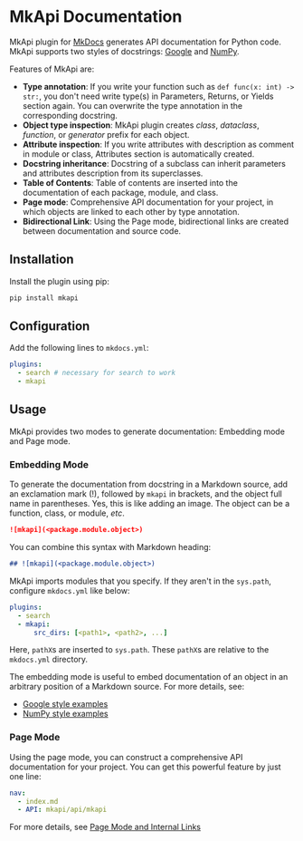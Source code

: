 # MkApi Documentation

MkApi plugin for [MkDocs](https://www.mkdocs.org/) generates API documentation for Python code. MkApi supports two styles of docstrings: [Google](http://google.github.io/styleguide/pyguide.html#38-comments-and-docstrings) and [NumPy](https://numpydoc.readthedocs.io/en/latest/format.html#docstring-standard).

Features of MkApi are:

* **Type annotation**: If you write your function such as `def func(x: int) -> str:`, you don't need write type(s) in Parameters, Returns, or Yields section again. You can overwrite the type annotation in the corresponding docstring.
* **Object type inspection**: MkApi plugin creates *class*, *dataclass*, *function*, or *generator* prefix for each object.
* **Attribute inspection**: If you write attributes with description as comment in module or class, Attributes section is automatically created.
* **Docstring inheritance**: Docstring of a subclass can inherit parameters and attributes description from its superclasses.
* **Table of Contents**: Table of contents are inserted into the documentation of each package, module, and class.
* **Page mode**: Comprehensive API documentation for your project, in which objects are linked to each other by type annotation.
* **Bidirectional Link**: Using the Page mode, bidirectional links are created between documentation and source code.

## Installation

Install the plugin using pip:

~~~bash
pip install mkapi
~~~

## Configuration

Add the following lines to `mkdocs.yml`:

~~~yml
plugins:
  - search # necessary for search to work
  - mkapi
~~~

## Usage

MkApi provides two modes to generate documentation: Embedding mode and Page mode.

### Embedding Mode

To generate the documentation from docstring in a Markdown source, add an exclamation mark (!), followed by `mkapi` in brackets, and the object full name in parentheses. Yes, this is like adding an image. The object can be a function, class, or module, *etc*.

~~~markdown
![mkapi](<package.module.object>)
~~~

You can combine this syntax with Markdown heading:

~~~markdown
## ![mkapi](<package.module.object>)
~~~

MkApi imports modules that you specify. If they aren't in the `sys.path`, configure `mkdocs.yml` like below:

~~~yml
plugins:
  - search
  - mkapi:
      src_dirs: [<path1>, <path2>, ...]
~~~

Here, `pathX`s are inserted to `sys.path`. These `pathX`s are relative to the `mkdocs.yml` directory.

The embedding mode is useful to embed documentation of an object in an arbitrary position of a Markdown source. For more details, see:

* [Google style examples](examples/google_style.md)
* [NumPy style examples](examples/numpy_style.md)

### Page Mode

Using the page mode, you can construct a comprehensive API documentation for your project. You can get this powerful feature by just one line:

~~~yaml
nav:
  - index.md
  - API: mkapi/api/mkapi
~~~

For more details, see [Page Mode and Internal Links](usage/page.md)
